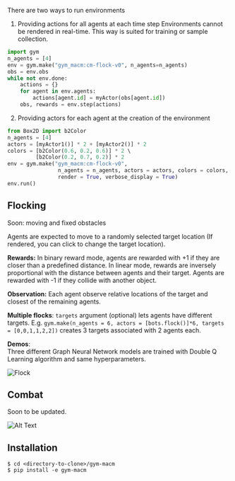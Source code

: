 There are two ways to run environments

1) Providing actions for all agents at each time step 
Environments cannot be rendered in real-time. This way is suited for training or sample collection.
```python
import gym  
n_agents = [4]  
env = gym.make("gym_macm:cm-flock-v0", n_agents=n_agents)  
obs = env.obs  
while not env.done:  
    actions = {}  
    for agent in env.agents:  
        actions[agent.id] = myActor(obs[agent.id])  
    obs, rewards = env.step(actions)  
```

2) Providing actors for each agent at the creation of the environment

```python
from Box2D import b2Color  
n_agents = [4]  
actors = [myActor1()] * 2 + [myActor2()] * 2  
colors = [b2Color(0.6, 0.2, 0.6)] * 2 \  
         [b2Color(0.2, 0.7, 0.2)] * 2  
env = gym.make("gym_macm:cm-flock-v0",  
                n_agents = n_agents, actors = actors, colors = colors,  
                render = True, verbose_display = True)  
env.run()  
```

Flocking
-----

Soon: moving and fixed obstacles

Agents are expected to move to a randomly selected target location (If rendered, you can click to change the target location). 

**Rewards:** In binary reward mode, agents are rewarded with +1 if they are closer than a predefined distance. In linear mode, rewards are inversely proportional with the distance between agents and their target. 
Agents are rewarded with -1 if they collide with another object.

**Observation:**
Each agent observe relative locations of the target and closest of the remaining agents. 

**Multiple flocks**: `targets` argument (optional) lets agents have different targets. E.g. `gym.make(n_agents = 6, actors = [bots.flock()]*6, targets = [0,0,1,1,2,2])` creates 3 targets associated with 2 agents each.

**Demos**:  
Three different Graph Neural Network models are trained with Double Q Learning algorithm and same hyperparameters.  
  
![Flock](imgs/flock.gif)

Combat
-----
Soon to be updated.

![Alt Text](imgs/tdm_3_15.gif)

Installation
-----

```
$ cd <directory-to-clone>/gym-macm
$ pip install -e gym-macm
```
